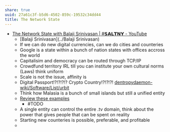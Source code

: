 ```yaml
---
share: true
uuid: 27a61c3f-b5d6-4502-859c-19532c34dd44
title: The Network State
---
```

* [The Network State with Balaji Srinivasan | #𝗦𝗔𝗟𝗧𝗡𝗬 - YouTube](https://www.youtube.com/watch?v=ndnmyBaKVd8)
	* [Balaji Srinivasan](../Balaji Srinivasan)
	* If we can do new digital currencies, can we do cities and counteries
	* Google is a state within a bunch of nation states with offices accross the world
	* Capitalisim and democracy can be routed through TCP/IP
	* Crowdfund territory IRL till you can institute your own cultural norms (Laws) think uniform
	* Scale is not the issue, affinity is
	* Digital Passport!?!?!?!? Crypto Country!?!?!?! [dentropydaemon-wiki/Software/List/urbit](../dentropydaemon-wiki/Software/List/urbit)
	* Think how Malasia is a bunch of small islands but still a unified entity
	* [Review these examples](https://youtu.be/ndnmyBaKVd8?t=557)
		* #TODO 
	* A single entity can control the entire .tv domain, think about the power that gives people that can be spent on reality
	* Starting new counteries is possible, preferable, and profitable
	*